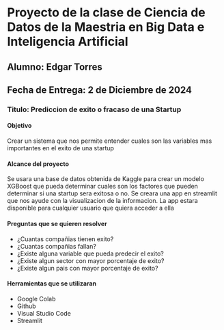 # Proyecto de la clase de Ciencia de Datos de la Maestria en Big Data e Inteligencia Artificial
## Alumno: Edgar Torres
## Fecha de Entrega: 2 de Diciembre de 2024

### Titulo: Prediccion de exito o fracaso de una Startup
#### Objetivo
Crear un sistema que nos permite entender cuales son las variables mas importantes en el exito de una startup
#### Alcance del proyecto
Se usara una base de datos obtenida de Kaggle para crear un modelo XGBoost que pueda determinar cuales son los factores que pueden determinar si una startup sera exitosa o no.
Se creara una app en streamlit que nos ayude con la visualizacion de la informacion.
La app estara disponible para cualquier usuario que quiera acceder a ella
#### Preguntas que se quieren resolver
- ¿Cuantas compañias tienen exito?
- ¿Cuantas compañias fallan?
- ¿Existe alguna variable que pueda predecir el exito?
- ¿Existe algun sector con mayor porcentaje de exito?
- ¿Existe algun pais con mayor porcentaje de exito?
#### Herramientas que se utilizaran
- Google Colab
- Github
- Visual Studio Code
- Streamlit

